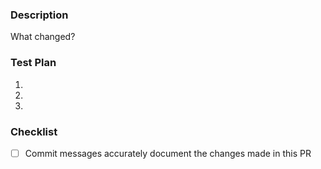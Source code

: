 ### Description

What changed?

### Test Plan

1.  
1.  
1.  

### Checklist

- [ ] Commit messages accurately document the changes made in this PR
